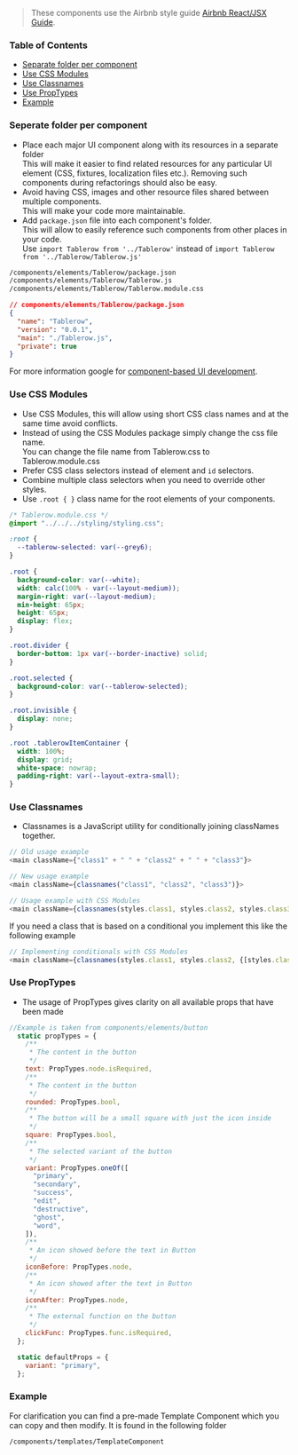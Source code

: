 > These components use the Airbnb style guide
> [Airbnb React/JSX Guide](https://github.com/airbnb/javascript/tree/master/react).

### Table of Contents

- [Separate folder per component](#separate-folder-per-ui-component)
- [Use CSS Modules](#use-css-modules)
- [Use Classnames](#use-classnames)
- [Use PropTypes](#use-proptypes)
- [Example](#example)

### Seperate folder per component

- Place each major UI component along with its resources in a separate folder\
  This will make it easier to find related resources for any particular UI element
  (CSS, fixtures, localization files etc.). Removing such components during
  refactorings should also be easy.
- Avoid having CSS, images and other resource files shared between multiple
  components.\
  This will make your code more maintainable.
- Add `package.json` file into each component's folder.\
  This will allow to easily reference such components from other places in your code.\
  Use `import Tablerow from '../Tablerow'` instead of `import Tablerow from '../Tablerow/Tablerow.js'`

```md
/components/elements/Tablerow/package.json
/components/elements/Tablerow/Tablerow.js
/components/elements/Tablerow/Tablerow.module.css
```

```json
// components/elements/Tablerow/package.json
{
  "name": "Tablerow",
  "version": "0.0.1",
  "main": "./Tablerow.js",
  "private": true
}
```

For more information google for
[component-based UI development](https://google.com/search?q=component-based+ui+development).

### Use CSS Modules

- Use CSS Modules, this will allow using short CSS class names and at the same time avoid conflicts.
- Instead of using the CSS Modules package simply change the css file name.\
  You can change the file name from Tablerow.css to Tablerow.module.css
- Prefer CSS class selectors instead of element and `id` selectors.
- Combine multiple class selectors when you need to override other styles.
- Use `.root { }` class name for the root elements of your components.

```css
/* Tablerow.module.css */
@import "../../../styling/styling.css";

:root {
  --tablerow-selected: var(--grey6);
}

.root {
  background-color: var(--white);
  width: calc(100% - var(--layout-medium));
  margin-right: var(--layout-medium);
  min-height: 65px;
  height: 65px;
  display: flex;
}

.root.divider {
  border-bottom: 1px var(--border-inactive) solid;
}

.root.selected {
  background-color: var(--tablerow-selected);
}

.root.invisible {
  display: none;
}

.root .tablerowItemContainer {
  width: 100%;
  display: grid;
  white-space: nowrap;
  padding-right: var(--layout-extra-small);
}
```

### Use Classnames

- Classnames is a JavaScript utility for conditionally joining classNames together.

```javascript
// Old usage example
<main className={"class1" + " " + "class2" + " " + "class3"}>
```

```JavaScript
// New usage example
<main className={classnames("class1", "class2", "class3")}>
```

```JavaScript
// Usage example with CSS Modules
<main className={classnames(styles.class1, styles.class2, styles.class3)}>
```

If you need a class that is based on a conditional you implement this like the following example

```JavaScript
// Implementing conditionals with CSS Modules
<main className={classnames(styles.class1, styles.class2, {[styles.class3] : conditional})}>
```

### Use PropTypes

- The usage of PropTypes gives clarity on all available props that have been made

```JavaScript
//Example is taken from components/elements/button
  static propTypes = {
    /**
     * The content in the button
     */
    text: PropTypes.node.isRequired,
    /**
     * The content in the button
     */
    rounded: PropTypes.bool,
    /**
     * The button will be a small square with just the icon inside
     */
    square: PropTypes.bool,
    /**
     * The selected variant of the button
     */
    variant: PropTypes.oneOf([
      "primary",
      "secondary",
      "success",
      "edit",
      "destructive",
      "ghost",
      "word",
    ]),
    /**
     * An icon showed before the text in Button
     */
    iconBefore: PropTypes.node,
    /**
     * An icon showed after the text in Button
     */
    iconAfter: PropTypes.node,
    /**
     * The external function on the button
     */
    clickFunc: PropTypes.func.isRequired,
  };

  static defaultProps = {
    variant: "primary",
  };
```

### Example

For clarification you can find a pre-made Template Component which you can copy and then modify.
It is found in the following folder

```md
/components/templates/TemplateComponent
```
